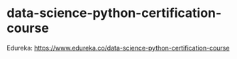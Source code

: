 # data-science-python-certification-course
Edureka: https://www.edureka.co/data-science-python-certification-course
